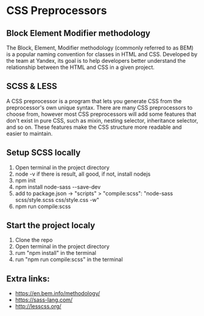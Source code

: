 # CSS Preprocessors

## Block Element Modifier methodology

The Block, Element, Modifier methodology (commonly referred to as BEM) is a popular naming convention for classes in HTML and CSS. Developed by the team at Yandex, its goal is to help developers better understand the relationship between the HTML and CSS in a given project.

## SCSS & LESS

A CSS preprocessor is a program that lets you generate CSS from the preprocessor's own unique syntax. There are many CSS preprocessors to choose from, however most CSS preprocessors will add some features that don't exist in pure CSS, such as mixin, nesting selector, inheritance selector, and so on. These features make the CSS structure more readable and easier to maintain.

## Setup SCSS locally
1. Open terminal in the project directory
2. node -v
   if there is result, all good, if not, install nodejs
3. npm init
4. npm install node-sass --save-dev
5. add to package.json -> "scripts" > "compile:scss": "node-sass scss/style.scss css/style.css -w"
6. npm run compile:scss

## Start the project localy
1. Clone the repo
2. Open terminal in the project directory
3. rum "npm install" in the terminal
4. run "npm run compile:scss" in the terminal

## Extra links:
- https://en.bem.info/methodology/
- https://sass-lang.com/
- http://lesscss.org/
